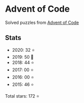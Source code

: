 # Advent of Code

Solved puzzles from [Advent of Code](https://adventofcode.com)

## Stats

- 2020: 32 :star:
- 2019: 50 :star2:
- 2018: 44 :star:
- 2017: 00 :star:
- 2016: 00 :star:
- 2015: 46 :star:

Total stars: 172 :star:
